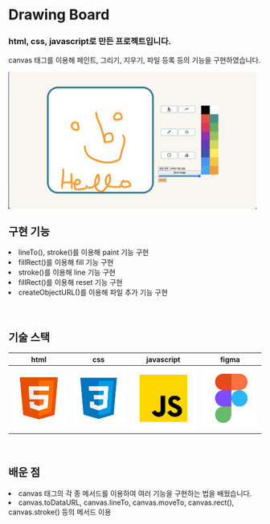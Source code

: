 # Drawing Board <br>
### html, css, javascript로 만든 프로젝트입니다. <br>
canvas 태그를 이용해 페인트, 그리기, 지우기, 파일 등록 등의 기능을 구현하였습니다. <br>
<p align="space-between" style="display: flex;">
  <br>
  <img src="./img/11.png" width="98%">

  <br>
</p>



## 구현 기능

<li>lineTo(), stroke()를 이용해 paint 기능 구현</li> 

<li>fillRect()를 이용해 fill 기능 구현</li> 

<li>stroke()를 이용해 line 기능 구현</li> 

<li>fillRect()를 이용해 reset 기능 구현</li> 

<li>createObjectURL()를 이용해 파일 추가 기능 구현 </li> 

<br>

<br>

## 기술 스택

|    html    |     css    |     javascript   |      figma    |
| :--------: | :--------: | :--------:   |    :--------:   |   
|  ![html]   |   ![css]   |   ![js]  |  ![figma]   |   

<br>

## 배운 점

<p align="justify">
<li>canvas 태그의 각 종 메서드를 이용하여 여러 기능을 구현하는 법을 배웠습니다.</li>
<li>canvas.toDataURL, canvas.lineTo, canvas.moveTo, canvas.rect(), canvas.stroke() 등의 메서드 이용</li>

</p>

<br>


<!-- Stack Icon Refernces -->
[html]: /img/stack/html.svg
[css]: /img/stack/css.svg
[figma]: /img/stack/figma.svg
[ts]: /img/stack/typescript.svg
[js]: /img/stack/javascript.svg
[react]: /img/stack/react.svg
[node]: /img/stack/node.svg

